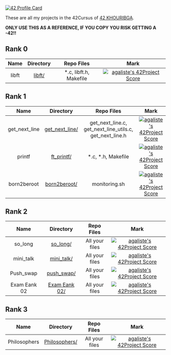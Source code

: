 [![42 Profile Card](https://badge42.herokuapp.com/api/stats/iidkhebb?privacyName=true)](https://github.com/mohouyizme/1337-readme)

These are all my projects in the 42Cursus of [42 KHOURIBGA](https://1337.ma/).

**ONLY USE THIS AS A REFERENCE, IF YOU COPY YOU RISK GETTING A -42!!**

## Rank 0

|			Name				|	Directory	| Repo Files | Mark |
|:-----------------------------------:|:------------------:|:--------------:|:--------------:|
libft								|	[libft/](https://github.com/iidkhebb/libft)		| *.c, libft.h, Makefile | [![agaliste's 42Project Score](https://badge42.herokuapp.com/api/project/iidkhebb/Libft)](https://github.com/iidkhebb/42-Cursus/tree/master/Rank%200/libft) |

## Rank 1

|			Name				|	Directory	| Repo Files | Mark |
|:-----------------------------------:|:------------------:|:--------------:|:--------------:|
get_next_line								|	[get_next_line/](https://github.com/iidkhebb/get_next_line)		| get_next_line.c, get_next_line_utils.c, get_next_line.h | [![agaliste's 42Project Score](https://badge42.herokuapp.com/api/project/iidkhebb/get_next_line)](https://github.com/iidkhebb/get_next_line) |
printf								|	[ft_printf/](https://github.com/iidkhebb/ft_printf)		| *.c, *.h, Makefile | [![agaliste's 42Project Score](https://badge42.herokuapp.com/api/project/iidkhebb/ft_printf)](https://github.com/iidkhebb/ft_printf) |
born2beroot								|	[born2beroot/](https://github.com/iidkhebb/born2beroot)		| monitoring.sh | [![agaliste's 42Project Score](https://badge42.herokuapp.com/api/project/iidkhebb/Born2beroot)](https://github.com/iidkhebb/born2beroot) |
## Rank 2

|			Name				|	Directory	| Repo Files | Mark |
|:-----------------------------------:|:------------------:|:--------------:|:--------------:|
so_long								|	[so_long/](https://github.com/iidkhebb/so_long)		|  All your files   | [![agaliste's 42Project Score](https://badge42.herokuapp.com/api/project/iidkhebb/so_long)](https://github.com/iidkhebb/so_long) |
mini_talk								|	[mini_talk/](https://github.com/iidkhebb/mini_talk)		|  All your files   | [![agaliste's 42Project Score](https://badge42.herokuapp.com/api/project/iidkhebb/minitalk)](https://github.com/iidkhebb/minitalk) |
Push_swap							|	[push_swap/](https://github.com/iidkhebb/push_swap)		|  All your files   | [![agaliste's 42Project Score](https://badge42.herokuapp.com/api/project/iidkhebb/push_swap)](https://github.com/iidkhebb/push_swap) |
Exam Eank 02							|	[Exam Eank 02/](https://github.com/Iidkhebb/exam-Rank02)		|  All your files   | [![agaliste's 42Project Score](https://badge42.herokuapp.com/api/project/iidkhebb/Exam%20Rank%2002)](https://github.com/Iidkhebb/exam-Rank02) |
## Rank 3
|			Name				|	Directory	| Repo Files | Mark |
|:-----------------------------------:|:------------------:|:--------------:|:--------------:|
Philosophers								|	[Philosophers/](https://github.com/iidkhebb/philosophers)		|  All your files   | [![agaliste's 42Project Score](https://badge42.herokuapp.com/api/project/iidkhebb/Philosophers)](https://github.com/iidkhebb/philosophers) |
